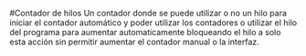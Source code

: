 #Contador de hilos
Un contador donde se puede utilizar o no un hilo para iniciar el contador automático y poder utilizar los contadores o utilizar el hilo del programa para aumentar automaticamente bloqueando el hilo a solo esta acción sin permitir aumentar el contador manual o la interfaz.
